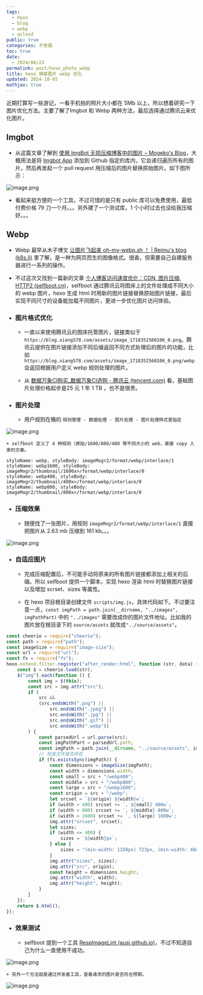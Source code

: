 ```yaml
---
tags:
  - hexo
  - blog
  - webp
  - qcloud
public: true
categories: 不老阁
toc: true
date:
  - 2024/06/23
permalink: post/hexo_photo_webp
title: hexo 博客图片 webp 优化
updated: 2024-10-05
mathjax: true
---
```


近期打算写一些游记，一看手机拍的照片大小都在 5Mb 以上，所以想着研究一下图片优化方法。主要了解了Imgbot 和 Webp 两种方法，最后选择通过腾讯云来优化图片。

<!--more-->

## Imgbot

  + 从这篇文章了解到 [使用 ImgBot 无损压缩博客中的图片 – Mogeko's Blog](https://mogeko.me/zh-cn/posts/zh-cn/066/)，大概用法是将 [Imgbot App](https://imgbot.net/) 添加到 Github 指定的库内，它会递归遍历所有的图片，然后再发起一个 pull request 用压缩后的图片替换原始图片。如下图所示：

![image.png](/assets/image_1719146689648_0.png)

  + 看起来挺方便的一个工具，不过可惜的是只有 public 库可以免费使用，最低付费价格 79 刀一个月。。。另外建了一个测试库，1 个小时过去也没给我压缩好。。。

## Webp

  + Webp 最早从木子博文 [让图片飞起来 oh-my-webp.sh ！ | Reimu's blog (k8s.li)](https://blog.k8s.li/oh-my-webpsh.html) 里了解，是一种为网页而生的图像格式。很香，但需要自己自建服务器进行一系列的操作。

  + 不过这次又找到一篇新的文章 [个人博客访问速度优化：CDN, 图片压缩, HTTP2 (selfboot.cn)](https://selfboot.cn/2024/01/03/hexo_blog_speed/#%E5%9B%BE%E7%89%87%E4%BC%98%E5%8C%96)，selfboot 通过腾讯云将图床上的文件处理成不同大小的 webp 图片，hexo 生成 html 时用新的图片链接替换原始图片链接，最后实现不同尺寸的设备能加载不同图片，更进一步优化图片访问体验。

  + ### 图片格式优化

    + 一直以来使用腾讯云的图床托管图片，链接类似于 `https://blog.xiang578.com/assets/image_1718352560106_0.png`。腾讯云提供在图片链接添加不同后缀返回不同方式处理后的图片的功能，比如 `https://blog.xiang578.com/assets/image_1718352560106_0.png/webp` 会返回根据用户定义 webp 规则处理的图片。

    + 从 [数据万象CI购买_数据万象CI选购 - 腾讯云 (tencent.com)](https://buy.cloud.tencent.com/ci) 看，基础图片处理价格起步是25 元 1 年 1 TB ，也不是很贵。

  + ### 图片处理

    + 用户规则在桶的 `规则管理 - 数据处理 - 图片处理 - 图片处理样式里指定`

![image.png](/assets/image_1719147728947_0.png)

    + selfboot 定义了 4 种规则（原始/1600/800/400 等不同大小的 web，直接 copy 人家的方案。

```
styleName: webp, styleBody: imageMogr2/format/webp/interlace/1
styleName: webp1600, styleBody: imageMogr2/thumbnail/1600x>/format/webp/interlace/0
styleName: webp400, styleBody: imageMogr2/thumbnail/400x>/format/webp/interlace/0
styleName: webp800, styleBody: imageMogr2/thumbnail/800x>/format/webp/interlace/0

```

  + ### 压缩效果

    + 随便找了一张图片，用规则 `imageMogr2/format/webp/interlace/1` 直接把图片从 2.63 mb 压缩到 161 kb。。。

![image.png](/assets/image_1719147936870_0.png)

  + ### 自适应图片

    + 完成压缩配置后，不可能手动将原来的所有图片链接都添加上相关的后缀。所以 selfboot 提供一个脚本，实现 hexo 渲染 html 时替换图片链接以及增加 scrset、sizes 等属性。

    + 在 hexo 项目根目录创建文件 `scripts/img.js`，具体代码如下。不过要注意一点，`const imgPath = path.join(__dirname, "../images", imgPathPart)` 中的 `"../images"` 需要改成你的图片文件地址。比如我的图片放在根目录下的 `source/assets` 就改成`"../source/assets"`。

```javascript
const cheerio = require("cheerio");
const path = require("path");
const imageSize = require("image-size");
const url = require("url");
const fs = require("fs");
hexo.extend.filter.register("after_render:html", function (str, data) {
    const $ = cheerio.load(str);
    $("img").each(function () {
        const img = $(this);
        const src = img.attr("src");
        if (
            src &&
            (src.endsWith(".png") ||
                src.endsWith(".jpeg") ||
                src.endsWith(".jpg") ||
                src.endsWith(".gif") ||
                src.endsWith(".webp"))
        ) {
            const parsedUrl = url.parse(src);
            const imgPathPart = parsedUrl.path;
            const imgPath = path.join(__dirname, "../source/assets", imgPathPart);
            // 检查文件是否存在
            if (fs.existsSync(imgPath)) {
                const dimensions = imageSize(imgPath);
                const width = dimensions.width;
                const small = src + "/webp400";
                const middle = src + "/webp800";
                const large = src + "/webp1600";
                const origin = src + "/webp";
                let srcset = `${origin} ${width}w`;
                if (width > 400) srcset += `, ${small} 400w`;
                if (width > 800) srcset += `, ${middle} 800w`;
                if (width > 1600) srcset += `, ${large} 1600w`;
                img.attr("srcset", srcset);
                let sizes;
                if (width <= 400) {
                    sizes = `${width}px`;
                } else {
                    sizes = "(min-width: 1150px) 723px, (min-width: 48em) calc((100vw - 120px) * 3 / 4 - 50px), (min-width: 35.5em) calc((100vw - 75px), calc(100vw - 40px)"
                }
                img.attr("sizes", sizes);
                img.attr("src", origin);
                const height = dimensions.height;
                img.attr("width", width);
                img.attr("height", height);
            }
        }
    });
    return $.html();
});
```

  + ### 效果测试

    + selfboot 提到一个工具 [RespImageLint (ausi.github.io)](https://ausi.github.io/respimagelint/)，不过不知道自己为什么一直使用不成功。

![image.png](/assets/image_1719143918263_0.png)

    + 另外一个方法就是通过开发者工具，查看请求的图片是否符合预期。

![image.png](/assets/image_1719149013375_0.png)
